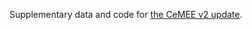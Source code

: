 Supplementary data and code for [the CeMEE v2 update](https://www.biorxiv.org/content/10.1101/589432v1). 



